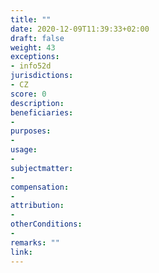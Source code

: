 ```yaml
---
title: ""
date: 2020-12-09T11:39:33+02:00 
draft: false
weight: 43
exceptions:
- info52d
jurisdictions:
- CZ
score: 0
description: 
beneficiaries:
- 
purposes: 
- 
usage:
- 
subjectmatter:
- 
compensation:
-
attribution: 
-
otherConditions: 
- 
remarks: ""
link: 
---
```

